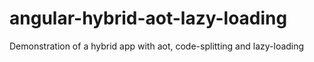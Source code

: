 # angular-hybrid-aot-lazy-loading
Demonstration of a hybrid app with aot, code-splitting and lazy-loading
